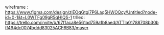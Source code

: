 wireframe : https://www.figma.com/design/zlEOqGtgi7P6Laq5HWOQcy/Untitled?node-id=0-1&t=L0WTFg09gR5qHlQS-1 
trlleo: https://trello.com/invite/b/67f1aca8e561ad759a1b8aed/ATTIa01788708b30bff494dc0074bddd83025ACF6B83/maser
